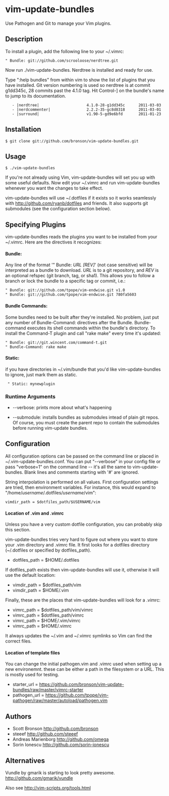 # vim-update-bundles

Use Pathogen and Git to manage your Vim plugins.


## Description

To install a plugin, add the following line to your ~/.vimrc:

    " Bundle: git://github.com/scrooloose/nerdtree.git

Now run ./vim-update-bundles.  Nerdtree is installed and ready for use.

Type ":help bundles" from within vim to show the list of plugins that you have installed.
Git version numbering is used so nerdtree is at commit g1dd345c, 28 commits past the 4.1.0 tag.
Hit Control-] on the bundle's name to jump to its documentation.

       - |nerdtree|                     4.1.0-28-g1dd345c      2011-03-03
       - |nerdcommenter|                2.2.2-35-gc8d8318      2011-03-01
       - |surround|                     v1.90-5-gd9e6bfd       2011-01-23


## Installation

    $ git clone git://github.com/bronson/vim-update-bundles.git


## Usage

    $ ./vim-update-bundles

If you're not already using Vim, vim-update-bundles will set you up with some useful defaults.
Now edit your ~/.vimrc and run vim-update-bundles whenever you want the changes to take effect.

vim-update-bundles will use ~/.dotfiles if it exists so it works seamlessly with http://github.com/ryanb/dotfiles and friends.
It also supports git submodules (see the configuration section below).


## Specifying Plugins

vim-update-bundles reads the plugins you want to be installed from your ~/.vimrc.
Here are the directives it recognizes:

#### Bundle:

Any line of the format '" Bundle: _URL_ _[REV]_' (not case sensitive) will be
interpreted as a bundle to download.  _URL_ is to a git repository, and _REV_ is an
optional refspec (git branch, tag, or sha1).  This allows you to follow a branch
or lock the bundle to a specific tag or commit, i.e.:

    " Bundle: git://github.com/tpope/vim-endwise.git v1.0
    " Bundle: git://github.com/tpope/vim-endwise.git 780fa5603

#### Bundle Commands:

Some bundles need to be built after they're installed.  No problem, just put
any number of Bundle-Command: directives after the Bundle.  Bundle-command executes
its shell commands within the bundle's directory.  To install the Command-T
plugin and call "rake make" every time it's updated:

    " Bundle: git://git.wincent.com/command-t.git
    " Bundle-Command: rake make

#### Static:

if you have directories in ~/.vim/bundle that you'd like vim-update-bundles
to ignore, just mark them as static.

     " Static: mynewplugin


### Runtime Arguments

* -\-verbose: prints more about what's happening

* -\-submodule: installs bundles as submodules intead of plain git repos.
     Of course, you must create the parent repo to contain the submodules before running vim-update bundles.


## Configuration

All configuration options can be passed on the command line or placed in ~/.vim-update-bundles.conf.
You can put "-\-verbose" in your config file or pass "verbose=1" on the command line -- it's all the same to vim-update-bundles.
Blank lines and comments starting with '#' are ignored.

String interpolation is performed on all values.  First configuration settings are tried, then environment variables.
For instance, this would expand to "/home/_username_/.dotfiles/_username_/vim":

    vimdir_path = $dotfiles_path/$USERNAME/vim

#### Location of .vim and .vimrc

Unless you have a very custom dotfile configuration, you can probably skip this section.

vim-update-bundles tries very hard to figure out where you want to store your .vim directory and .vimrc file.
It first looks for a dotfiles directory (~/.dotfiles or specified by dotfiles\_path).

* dotfiles\_path = $HOME/.dotfiles

If dotfiles\_path exists then vim-update-bundles will use it, otherwise it will use the default location:

* vimdir\_path = $dotfiles\_path/vim
* vimdir\_path = $HOME/.vim

Finally, these are the places that vim-update-bundles will look for a .vimrc:

* vimrc\_path = $dotfiles\_path/vim/vimrc
* vimrc\_path = $dotfiles\_path/vimrc
* vimrc\_path = $HOME/.vim/vimrc
* vimrc\_path = $HOME/.vimrc

It always updates the ~/.vim and ~/.vimrc symlinks so Vim can find the correct files.

#### Location of template files

You can change the initial pathogen.vim and .vimrc used when setting up a new environemnt.
these can be either a path in the filesystem or a URL.  This is mostly used for testing.

* starter\_url = https://github.com/bronson/vim-update-bundles/raw/master/vimrc-starter
* pathogen\_url = https://github.com/tpope/vim-pathogen/raw/master/autoload/pathogen.vim


## Authors

* Scott Bronson http://github.com/bronson
* steeef http://github.com/steeef
* Andreas Marienborg http://github.com/omega
* Sorin Ionescu http://github.com/sorin-ionescu


## Alternatives

Vundle by gmarik is starting to look pretty awesome. http://github.com/gmarik/vundle

Also see http://vim-scripts.org/tools.html

